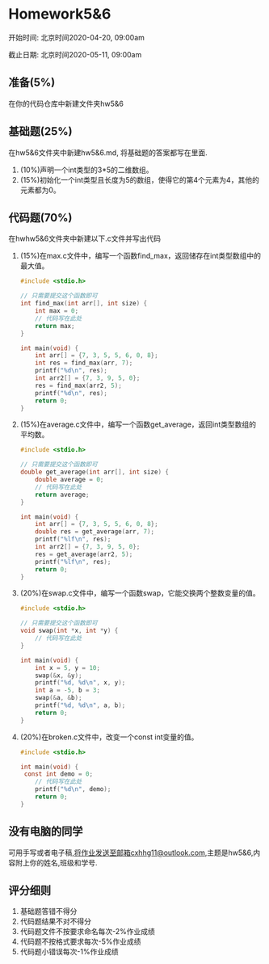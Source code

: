 # Homework5&6

开始时间: 北京时间2020-04-20, 09:00am

截止日期: 北京时间2020-05-11, 09:00am

## 准备(5%)

在你的代码仓库中新建文件夹hw5&6

## 基础题(25%)

在hw5&6文件夹中新建hw5&6.md, 将基础题的答案都写在里面.

1. (10%)声明一个int类型的3*5的二维数组。
2. (15%)初始化一个int类型且长度为5的数组，使得它的第4个元素为4，其他的元素都为0。

## 代码题(70%)

在hwhw5&6文件夹中新建以下.c文件并写出代码

1. (15%)在max.c文件中，编写一个函数find_max，返回储存在int类型数组中的最大值。

   ```c
   #include <stdio.h>
   
   // 只需要提交这个函数即可
   int find_max(int arr[], int size) {
       int max = 0;
       // 代码写在此处
       return max;
   }
   
   int main(void) {
       int arr[] = {7, 3, 5, 5, 6, 0, 8};
       int res = find_max(arr, 7);
       printf("%d\n", res);
       int arr2[] = {7, 3, 9, 5, 0};
       res = find_max(arr2, 5);
       printf("%d\n", res);
       return 0;
   }
   ```

2. (15%)在average.c文件中，编写一个函数get_average，返回int类型数组的平均数。

   ```c
   #include <stdio.h>
   
   // 只需要提交这个函数即可
   double get_average(int arr[], int size) {
       double average = 0;
       // 代码写在此处
       return average;
   }
   
   int main(void) {
       int arr[] = {7, 3, 5, 5, 6, 0, 8};
       double res = get_average(arr, 7);
       printf("%lf\n", res);
       int arr2[] = {7, 3, 9, 5, 0};
       res = get_average(arr2, 5);
       printf("%lf\n", res);
       return 0;
   }
   ```

3. (20%)在swap.c文件中，编写一个函数swap，它能交换两个整数变量的值。

   ```c
   #include <stdio.h>
   
   // 只需要提交这个函数即可
   void swap(int *x, int *y) {
       // 代码写在此处
   }
   
   int main(void) {
       int x = 5, y = 10;
       swap(&x, &y);
       printf("%d, %d\n", x, y);
       int a = -5, b = 3;
       swap(&a, &b);
       printf("%d, %d\n", a, b);
       return 0;
   }
   ```

4. (20%)在broken.c文件中，改变一个const int变量的值。

   ```c
   #include <stdio.h>
   
   int main(void) {
   	const int demo = 0;
       // 代码写在此处
       printf("%d\n", demo);
       return 0;
   }
   ```

## 没有电脑的同学

可用手写或者电子稿,将作业发送至邮箱cxhhg11@outlook.com,主题是hw5&6,内容附上你的姓名,班级和学号.

## 评分细则

1. 基础题答错不得分
2. 代码题结果不对不得分
3. 代码题文件不按要求命名每次-2%作业成绩
4. 代码题不按格式要求每次-5%作业成绩
5. 代码题小错误每次-1%作业成绩